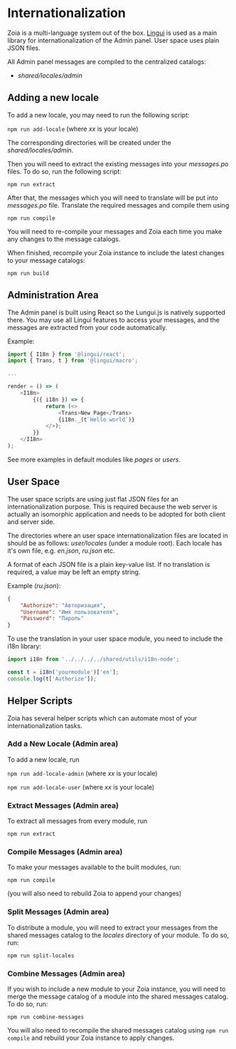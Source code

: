# Internationalization

Zoia is a multi-language system out of the box. [Lingui](https://lingui.js.org/) is used as a main library for internationalization of the Admin panel. User space uses plain JSON files.

All Admin panel messages are compiled to the centralized catalogs:

* *shared/locales/admin*

## Adding a new locale

To add a new locale, you may need to run the following script:

`npm run add-locale` (where *xx* is your locale)

The corresponding directories will be created under the *shared/locales/admin*.

Then you will need to extract the existing messages into your *messages.po* files. To do so, run the following script:

`npm run extract`

After that, the messages which you will need to translate will be put into *messages.po* file. Translate the required messages and compile them using

`npm run compile`

You will need to re-compile your messages and Zoia each time you make any changes to the message catalogs.

When finished, recompile your Zoia instance to include the latest changes to your message catalogs:

`npm run build`

## Administration Area

The Admin panel is built using React so the Lungui.js is natively supported there. You may use all Lingui features to access your messages, and the messages are extracted from your code automatically.

Example:

```javascript
import { I18n } from '@lingui/react';
import { Trans, t } from '@lingui/macro';

...

render = () => (
    <I18n>
        {({ i18n }) => {
            return (<>
                <Trans>New Page</Trans>
                {i18n._(t`Hello world`)}
            </>);
        }}
    </I18n>
);
```

See more examples in default modules like *pages* or *users*.

## User Space

The user space scripts are using just flat JSON files for an internationalization purpose. This is required because the web server is actually an isomorphic application and needs to be adopted for both client and server side.

The directories where an user space internationalization files are located in should be as follows: *user/locales* (under a module root). Each locale has it's own file, e.g. *en.json*, *ru.json* etc.

A format of each JSON file is a plain key-value list. If no translation is required, a value may be left an empty string.

Example (*ru.json*):

```json
{
    "Authorize": "Авторизация",
    "Username": "Имя пользователя",
    "Password": "Пароль"
}
```

To use the translation in your user space module, you need to include the i18n library:

```javascript
import i18n from '../../../../shared/utils/i18n-node';

const t = i18n('yourmodule')['en'];
console.log(t['Authorize']);
```

## Helper Scripts

Zoia has several helper scripts which can automate most of your internationalization tasks.

### Add a New Locale (Admin area)

To add a new locale, run 

`npm run add-locale-admin` (where *xx* is your locale)

`npm run add-locale-user` (where *xx* is your locale)

### Extract Messages (Admin area)

To extract all messages from every module, run

`npm run extract`

### Compile Messages (Admin area)

To make your messages available to the built modules, run:

`npm run compile`

(you will also need to rebuild Zoia to append your changes)

### Split Messages (Admin area)

To distribute a module, you will need to extract your messages from the shared messages catalog to the *locales* directory of your module. To do so, run:

`npm run split-locales`

### Combine Messages (Admin area)

If you wish to include a new module to your Zoia instance, you will need to merge the message catalog of a module into the shared messages catalog. To do so, run:

`npm run combine-messages`

You will also need to recompile the shared messages catalog using `npm run compile` and rebuild your Zoia instance to apply changes.